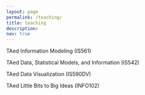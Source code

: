 ```yaml
---
layout: page
permalink: /teaching/
title: teaching
description: 
nav: true
---
```


TAed Information Modeling (IS561)

TAed Data, Statistical Models, and Information (IS542)

TAed Data Visualization (IS590DV)

TAed Little Bits to Big Ideas (INFO102)
